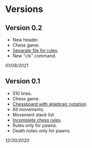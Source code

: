 # Versions
## Version 0.2
* New header.
* Chess game.
* [Separate file for rules](https://en.wikipedia.org/wiki/Rules_of_chess).
* New "cls" command.

*01/08/2021*
## Version 0.1
* 510 lines.
* Chess game.
* [Chessboard with algebraic notation](https://en.wikipedia.org/wiki/Algebraic_notation_(chess)#:~:text=Algebraic%20notation%20(or%20AN)%20is,books%2C%20magazines%2C%20and%20newspapers.).
* All movements.
* Movement stack list.
* [Incomplete chess rules](https://en.wikipedia.org/wiki/Rules_of_chess).
* Rules only for pawns.
* Death notes only for pawns.

*12/30/2020*
